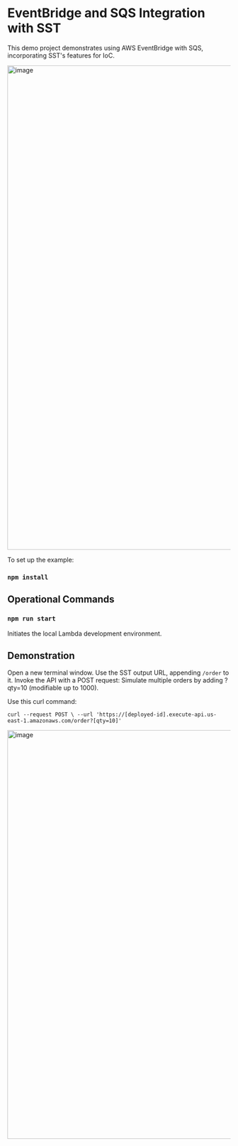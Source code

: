 # EventBridge and SQS Integration with SST

This demo project demonstrates using AWS EventBridge with SQS, incorporating SST's features for IoC.

<img width="1090" alt="image" src="https://github.com/jackfraser70/demo-eventbridge-sqs/assets/1830391/cdac662b-649d-4d72-9648-d96dded0f726">

To set up the example:
### `npm install`

## Operational Commands

### `npm run start`

Initiates the local Lambda development environment.

## Demonstration

Open a new terminal window. Use the SST output URL, appending `/order` to it. 
Invoke the API with a POST request:
Simulate multiple orders by adding ?qty=10 (modifiable up to 1000).

Use this curl command:

`curl --request POST \
  --url 'https://[deployed-id].execute-api.us-east-1.amazonaws.com/order?[qty=10]'
`

<img width="920" alt="image" src="https://github.com/jackfraser70/demo-eventbridge-sqs/assets/1830391/83905f94-f4a2-4a5b-a42b-afb8eed4b2a3">
